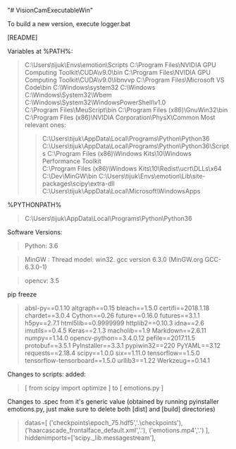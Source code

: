 "# VisionCamExecutableWin" 

To build a new version, execute logger.bat

[README]

Variables at %PATH%:
> C:\Users\tijuk\Envs\emotion\Scripts
> C:\Program Files\NVIDIA GPU Computing Toolkit\CUDA\v9.0\bin
> C:\Program Files\NVIDIA GPU Computing Toolkit\CUDA\v9.0\libnvvp
> C:\Program Files\Microsoft VS Code\bin
> C:\Windows\system32
> C:\Windows
> C:\Windows\System32\Wbem
> C:\Windows\System32\WindowsPowerShell\v1.0\
> C:\Program Files\MeuScript\bin
> C:\Program Files (x86)\GnuWin32\bin
> C:\Program Files (x86)\NVIDIA Corporation\PhysX\Common
Most relevant ones:
>> C:\Users\tijuk\AppData\Local\Programs\Python\Python36
>> C:\Users\tijuk\AppData\Local\Programs\Python\Python36\Scripts
>> C:\Program Files (x86)\Windows Kits\10\Windows Performance Toolkit\
>> C:\Program Files (x86)\Windows Kits\10\Redist\ucrt\DLLs\x64
>> C:\Dev\MinGW\bin
>> C:\Users\tijuk\Envs\emotion\Lib\site-packages\scipy\extra-dll
>> C:\Users\tijuk\AppData\Local\Microsoft\WindowsApps

%PYTHONPATH%
> C:\Users\tijuk\AppData\Local\Programs\Python\Python36

Software Versions:
> Python: 3.6

> MinGW : Thread model: win32. gcc version 6.3.0 (MinGW.org GCC-6.3.0-1)

> opencv: 3.5

pip freeze

> absl-py==0.1.10
altgraph==0.15
bleach==1.5.0
certifi==2018.1.18
chardet==3.0.4
Cython==0.26
future==0.16.0
futures==3.1.1
h5py==2.7.1
html5lib==0.9999999
httplib2==0.10.3
idna==2.6
imutils==0.4.5
Keras==2.1.3
macholib==1.9
Markdown==2.6.11
numpy==1.14.0
opencv-python==3.4.0.12
pefile==2017.11.5
protobuf==3.5.1
PyInstaller==3.3.1
pypiwin32==220
PyYAML==3.12
requests==2.18.4
scipy==1.0.0
six==1.11.0
tensorflow==1.5.0
tensorflow-tensorboard==1.5.0
urllib3==1.22
Werkzeug==0.14.1

Changes to scripts:
added:
> [ from scipy import optimize ] to [ emotions.py ]

Changes to .spec from it's generic value (obtained by running pyinstaller emotions.py,
just make sure to delete both [dist] and [build] directories)

> datas=[
    ('checkpoints\\epoch_75.hdf5','.\\checkpoints'),
    ('haarcascade_frontalface_default.xml','.'),
    ('emotions.mp4','.')
    ],
> hiddenimports=['scipy._lib.messagestream'],
